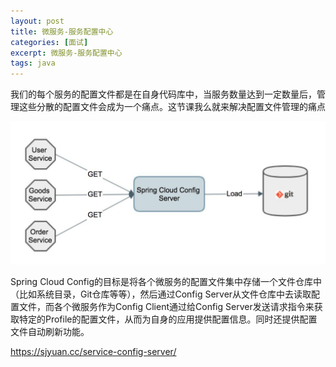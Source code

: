 ```yaml
---
layout: post
title: 微服务-服务配置中心
categories: [面试]
excerpt: 微服务-服务配置中心
tags: java
---
```

我们的每个服务的配置文件都是在自身代码库中，当服务数量达到一定数量后，管理这些分散的配置文件会成为一个痛点。这节课我么就来解决配置文件管理的痛点

![](/images/interviews/config.jpg)

Spring Cloud Config的目标是将各个微服务的配置文件集中存储一个文件仓库中（比如系统目录，Git仓库等等），然后通过Config Server从文件仓库中去读取配置文件，而各个微服务作为Config Client通过给Config Server发送请求指令来获取特定的Profile的配置文件，从而为自身的应用提供配置信息。同时还提供配置文件自动刷新功能。

https://sjyuan.cc/service-config-server/


